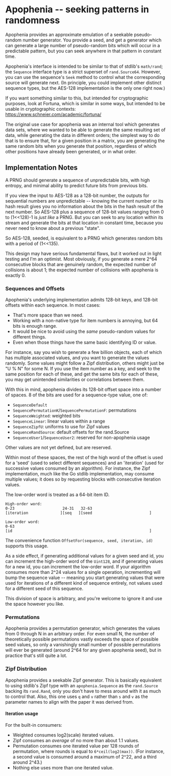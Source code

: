 # Apophenia -- seeking patterns in randomness

Apophenia provides an approximate emulation of a seekable pseudo-random
number generator. You provide a seed, and get a generator which can generate
a large number of pseudo-random bits which will occur in a predictable
pattern, but you can seek anywhere in that pattern in constant time.

Apophenia's interface is intended to be similar to that of stdlib's
`math/rand`; the `Sequence` interface type is a strict superset
of `rand.Source64`. However, you can use the sequence's `Seek` method
to control what the corresponding source will generate next. (In
principle, you could implement other distinct sequence types, but the
AES-128 implementation is the only one right now.)

If you want something similar to this, but intended for cryptographic
purposes, look at Fortuna, which is similar in some ways, but
intended to be usable in cryptographic contexts:
	https://www.schneier.com/academic/fortuna/

The original use case for apophenia was an internal tool which generates
data sets, where we wanted to be able to generate the same resulting set
of data, while generating the data in different orders; the simplest way
to do that is to ensure that, for a given position in a matrix, you are
generating the same random bits when you generate that position, regardless
of which other positions have already been generated, or in what order.

## Implementation Notes

A PRNG should generate a sequence of unpredictable bits, with high entropy,
and minimal ability to predict future bits from previous bits.

If you view the input to AES-128 as a 128-bit number, the outputs for
sequential numbers are unpredictable -- knowing the current number or
its hash result gives you no information about the bits in the hash
result of the next number. So AES-128 plus a sequence of 128-bit values
ranging from 0 to (1<<128)-1 is *just like* a PRNG. But you can seek
to any location within its stream and generate the bits at that location
in constant time, because you never need to know about a previous "state".

So AES-128, seeded, is equivalent to a PRNG which generates random
bits with a period of (1<<135).

This design may have serious fundamental flaws, but it worked out in
light testing and I'm an optimist. Most obviously, if you generate a mere 2^64
consecutive blocks that are genuinely random, the expected number of collisions
is about 1; the expected number of collisions with apophenia is exactly 0.

### Sequences and Offsets

Apophenia's underlying implementation admits 128-bit keys, and 128-bit
offsets within each sequence. In most cases:

* That's more space than we need.
* Working with a non-native type for item numbers is annoying,
  but 64 bits is enough range.
* It would be nice to avoid using the *same* pseudo-random values
  for different things.
* Even when those things have the same basic identifying ID or
  value.

For instance, say you wish to generate a few billion objects, each of
which has multiple associated values, and you want to generate the values
randomly. Some values might follow a Zipf distribution, others might just be
"U % N" for some N. If you use the item number as a key, and seek to the same
position for each of these, and get the same bits for each of these, you may
get unintended similarities or correlations between them.

With this in mind, apophenia divides its 128-bit offset space into a number
of spaces. 8 of the bits are used for a sequence-type value, one of:

* `SequenceDefault`
* `SequencePermutationK`/`SequencePermutationF`: permutations
* `SequenceWeighted`: weighted bits
* `SequenceLinear`: linear values within a range
* `SequenceZipfU`: uniforms to use for Zipf values
* `SequenceRandSource`: default offsets for the rand.Source
* `SequenceUser1`/`SequenceUser2`: reserved for non-apophenia usage

Other values are not yet defined, but are reserved.

Within most of these spaces, the rest of the high word of the offset is used
for a 'seed' (used to select different sequences) and an 'iteration' (used
for successive values consumed by an algorithm). For instance, the Zipf
implementation, much like the Go stdlib implementation, may consume
multiple values; it does so by requesting blocks with consecutive iteration
values.

The low-order word is treated as a 64-bit item ID.

```
High-order word:
0-23                     24-31   32-63
[iteration              ][seq   ][seed                         ]

Low-order word:
0-63
[id                                                            ]
```

The convenience function `OffsetFor(sequence, seed, iteration, id)`
supports this usage.

As a side effect, if generating additional values for a given seed and
id, you can increment the high-order word of the `Uint128`,
and if generating values for a new id, you can increment the low-order
word. If your algorithm consumes more than 2^24 values for a single
operation, incrementing will bump the sequence value -- meaning you start
generating values that were used for iterations of a different kind
of sequence entirely, not values used for a different seed of this
sequence.

This division of space is arbitrary, and you're welcome to ignore it
and use the space however you like.

### Permutations

Apophenia provides a permutation generator, which generates the values
from 0 through N in an arbitrary order. For even small N, the number of
theoretically possible permutations vastly exceeds the space of possible
seed values, so only a vanishingly small number of possible permutations
will ever be generated (around 2^64 for any given apophenia seed), but
in practice that's still quite a lot.

### Zipf Distribution

Apophenia provides a seekable Zipf generator. This is basically equivalent
to using stdlib's Zipf type with an `apophenia.Sequence` as the `rand.Source`
backing its `rand.Rand`, only you don't have to mess around with it as much
to control that. Also, this one uses `q` and `v` rather than `s` and `v` as
the parameter names to align with the paper it was derived from.

#### Iteration usage

For the built-in consumers:

* Weighted consumes log2(scale) iterated values.
* Zipf consumes an *average* of no more than about 1.1 values.
* Permutation consumes one iterated value per 128 rounds of permutation,
  where rounds is equal to `6*ceil(log2(max))`. (For instance, a second
  value is consumed around a maximum of 2^22, and a third around 2^43.)
* Nothing else uses more than one iterated value.
